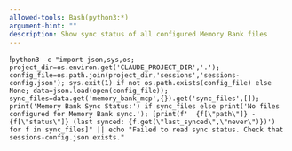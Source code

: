 ```yaml
---
allowed-tools: Bash(python3:*)
argument-hint: ""
description: Show sync status of all configured Memory Bank files
---
```


!`python3 -c "import json,sys,os; project_dir=os.environ.get('CLAUDE_PROJECT_DIR','.'); config_file=os.path.join(project_dir,'sessions','sessions-config.json'); sys.exit(1) if not os.path.exists(config_file) else None; data=json.load(open(config_file)); sync_files=data.get('memory_bank_mcp',{}).get('sync_files',[]); print('Memory Bank Sync Status:') if sync_files else print('No files configured for Memory Bank sync.'); [print(f'  {f[\"path\"]} - {f[\"status\"]} (last synced: {f.get(\"last_synced\",\"never\")})') for f in sync_files]" || echo "Failed to read sync status. Check that sessions-config.json exists."`